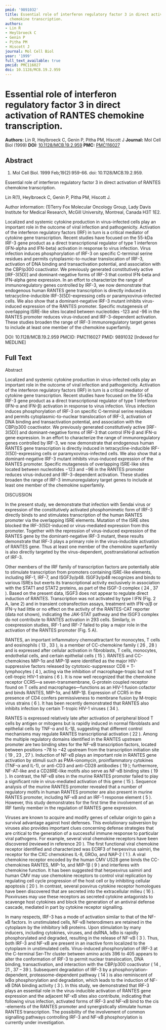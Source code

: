```yaml
---
pmid: '9891032'
title: Essential role of interferon regulatory factor 3 in direct activation of RANTES
  chemokine transcription.
authors:
- Lin R
- Heylbroeck C
- Genin P
- Pitha PM
- Hiscott J
journal: Mol Cell Biol
year: '1999'
full_text_available: true
pmcid: PMC116027
doi: 10.1128/MCB.19.2.959
---
```


# Essential role of interferon regulatory factor 3 in direct activation of RANTES chemokine transcription.
**Authors:** Lin R, Heylbroeck C, Genin P, Pitha PM, Hiscott J
**Journal:** Mol Cell Biol (1999)
**DOI:** [10.1128/MCB.19.2.959](https://doi.org/10.1128/MCB.19.2.959)
**PMC:** [PMC116027](https://www.ncbi.nlm.nih.gov/pmc/articles/PMC116027/)

## Abstract

1. Mol Cell Biol. 1999 Feb;19(2):959-66. doi: 10.1128/MCB.19.2.959.

Essential role of interferon regulatory factor 3 in direct activation of RANTES 
chemokine transcription.

Lin R(1), Heylbroeck C, Genin P, Pitha PM, Hiscott J.

Author information:
(1)Terry Fox Molecular Oncology Group, Lady Davis Institute for Medical 
Research, McGill University, Montreal, Canada H3T 1E2.

Localized and systemic cytokine production in virus-infected cells play an 
important role in the outcome of viral infection and pathogenicity. Activation 
of the interferon regulatory factors (IRF) in turn is a critical mediator of 
cytokine gene transcription. Recent studies have focused on the 55-kDa IRF-3 
gene product as a direct transcriptional regulator of type 1 interferon 
(IFN-alpha and IFN-beta) activation in response to virus infection. Virus 
infection induces phosphorylation of IRF-3 on specific C-terminal serine 
residues and permits cytoplasmic-to-nuclear translocation of IRF-3, activation 
of DNA binding and transactivation potential, and association with the CBP/p300 
coactivator. We previously generated constitutively active [IRF-3(5D)] and 
dominant-negative forms of IRF-3 that control IFN-beta and IFN-alpha gene 
expression. In an effort to characterize the range of immunoregulatory genes 
controlled by IRF-3, we now demonstrate that endogenous human RANTES gene 
transcription is directly induced in tetracycline-inducible IRF-3(5D)-expressing 
cells or paramyxovirus-infected cells. We also show that a dominant-negative 
IRF-3 mutant inhibits virus-induced expression of the RANTES promoter. Specific 
mutagenesis of overlapping ISRE-like sites located between nucleotides -123 and 
-96 in the RANTES promoter reduces virus-induced and IRF-3-dependent activation. 
These studies broaden the range of IRF-3 immunoregulatory target genes to 
include at least one member of the chemokine superfamily.

DOI: 10.1128/MCB.19.2.959
PMCID: PMC116027
PMID: 9891032 [Indexed for MEDLINE]

## Full Text

Abstract

Localized and systemic cytokine production in virus-infected cells play an important role in the outcome of viral infection and pathogenicity. Activation of the interferon regulatory factors (IRF) in turn is a critical mediator of cytokine gene transcription. Recent studies have focused on the 55-kDa IRF-3 gene product as a direct transcriptional regulator of type 1 interferon (IFN-α and IFN-β) activation in response to virus infection. Virus infection induces phosphorylation of IRF-3 on specific C-terminal serine residues and permits cytoplasmic-to-nuclear translocation of IRF-3, activation of DNA binding and transactivation potential, and association with the CBP/p300 coactivator. We previously generated constitutively active [IRF-3(5D)] and dominant-negative forms of IRF-3 that control IFN-β and IFN-α gene expression. In an effort to characterize the range of immunoregulatory genes controlled by IRF-3, we now demonstrate that endogenous human RANTES gene transcription is directly induced in tetracycline-inducible IRF-3(5D)-expressing cells or paramyxovirus-infected cells. We also show that a dominant-negative IRF-3 mutant inhibits virus-induced expression of the RANTES promoter. Specific mutagenesis of overlapping ISRE-like sites located between nucleotides −123 and −96 in the RANTES promoter reduces virus-induced and IRF-3-dependent activation. These studies broaden the range of IRF-3 immunoregulatory target genes to include at least one member of the chemokine superfamily.

DISCUSSION

In the present study, we demonstrate that infection with Sendai virus or expression of the constitutively activated phosphomimetic form of IRF-3 directly binds to and stimulates transcription of the human RANTES promoter via the overlapping ISRE elements. Mutation of the ISRE sites blocked the IRF-3(5D)-induced or virus-mediated expression from this promoter. Together with the repression of virus-induced expression of the RANTES gene by the dominant-negative IRF-3 mutant, these results demonstrate that IRF-3 plays a primary role in the virus-inducible activation of RANTES gene. Thus at least one member of the chemokine superfamily is also directly targeted by the virus-dependent, posttranslational activation of IRF-3.

Other members of the IRF family of transcription factors are potentially able to stimulate transcription from promoters containing ISRE-like elements, including IRF-1, IRF-7, and ISGF3γ/p48. ISGF3γ/p48 recognizes and binds to various ISREs but exerts its transcriptional activity exclusively in association with the STAT1 and STAT2 proteins, as part of the ISGF-3 complex ( 24 , 37 ). Based on the present data, ISGF3 does not appear to regulate direct induction of RANTES. Transcription was not activated by type I IFN (Fig. 2 A, lane 2) and in transient cotransfection assays, treatment with IFN-α/β or IFN-γ had little or no effect on the activity of the RANTES-CAT reporter (data not shown), indicating the JAK-STAT pathway and the ISGF3 complex do not contribute to RANTES activation in 293 cells. Similarly, in coexpression studies, IRF-1 and IRF-7 failed to play a major role in the activation of the RANTES promoter (Fig. 5 A).

RANTES, an important inflammatory chemoattractant for monocytes, T cells and eosinophils ( 13 , 33 ), is a member of CC-chemokine family ( 26 , 28 ) and is expressed after cellular activation in fibroblasts, T cells, monocytes, endothelial cells, and certain epithelial cells ( 15 ). RANTES and CC-chemokines MIP-1α and MIP-1β were identified as the major HIV-suppressive factors released by cytotoxic-suppressor CD8 + T-lymphocytes ( 4 ), acting via the inhibition of macrophage-tropic but not T cell-tropic HIV-1 strains ( 6 ). It is now well recognized that the chemokine receptor CCR5—a seven-transmembrane, G-protein coupled receptor found on T cells and macrophages—functions as an HIV-1 fusion cofactor and binds RANTES, MIP-1α, and MIP-1β. Expression of CCR5 in the presence of CD4 confers permissiveness to membrane fusion by M-tropic virus strains ( 6 ). It has been recently demonstrated that RANTES also inhibits infection by certain T-tropic HIV-1 viruses ( 34 ).

RANTES is expressed relatively late after activation of peripheral blood T cells by antigen or mitogens but is rapidly induced in normal fibroblasts and epithelial cells by TNF-α and IL-1β, suggesting that different control mechanisms may regulate RANTES transcriptional activation ( 22 ). Among the multiple regulatory domains identified in the RANTES upstream promoter are two binding sites for the NF-κB transcription factors, located between positions −78 to −42 upstream from the transcription initiation site ( 19 , 23 , 27 ). Induction of NF-κB plays an important role in RANTES gene activation by stimuli such as PMA-ionomycin, proinflammatory cytokines (TNF-α and IL-1), or anti-CD3 and anti-CD28 antibodies ( 19 ); furthermore, NF-AT-like and a CD28RE-like motifs also serve as NF-κB binding sites ( 19 ). In contrast, the NF-κB sites in the murine RANTES promoter failed to play a significant role in virus-mediated activation of this gene ( 15 ). Sequence analysis of the murine RANTES promoter revealed that a number of regulatory motifs in human RANTES promoter are also present in murine RANTES promoter, including NF-κB and an IRF-1 response element ( 5 ). However, this study demonstrates for the first time the involvement of an IRF family member in the regulation of RANTES gene expression.

Viruses are known to acquire and modify genes of cellular origin to gain a survival advantage against host defenses. This evolutionary subversion by viruses also provides important clues concerning defense strategies that are critical to the generation of a successful immune response to particular viral pathogens. For example, several viral chemokine receptors have been discovered (reviewed in reference 20 ). The first functional viral chemokine receptor identified and characterized was ECRF3 of herpesvirus saimiri, the receptor for the CXC chemokines IL-8, GROα, and NAP-2 ( 1 ). A viral chemokine receptor encoded by the human CMV US28 gene binds the CC-chemokines RANTES, MIP-1α, and MIP-1β ( 9 ) and interferes with chemokine function. It has been suggested that herpesvirus saimiri and human CMV may use chemokine receptors to control viral replication by regulating cell cycle progression of the host cell or by inhibiting cellular apoptosis ( 20 ). In contrast, several poxvirus cytokine receptor homologues have been discovered that are secreted into the extracellular milieu ( 16 ). Poxviruses may use these receptors as secreted cytokine antagonists to scavenge host cytokines and block the generation of an antiviral defense cascade, mediated in part by cytokine receptor signalling.

In many respects, IRF-3 has a mode of activation similar to that of the NF-κB factors. In unstimulated cells, NF-κB heterodimers are retained in the cytoplasm by the inhibitory IκB proteins. Upon stimulation by many inducers, including cytokines, viruses, and dsRNA, IκBα is rapidly phosphorylated and degraded, resulting in the release of NF-κB ( 3 ). Thus, both IRF-3 and NF-κB are present in an inactive form localized to the cytoplasm in unstimulated cells. Virus-induced phosphorylation of IRF-3 at the C-terminal Ser-Thr cluster between amino acids 396 to 405 appears to alter the conformation of IRF-3 to permit nuclear translocation, DNA binding, transactivation, and interaction with the CBP/p300 coactivator ( 14 , 21 , 37 – 39 ). Subsequent degradation of IRF-3 by a phosphorylation-dependent, proteasome-dependent pathway ( 14 ) is also reminiscent of IκBα phosphorylation and degradation, which leads to the induction of NF-κB DNA binding activity ( 3 ). In this study, we demonstrated that IRF-3 plays an essential role in the virus-inducible activation of RANTES gene expression and the adjacent NF-κB sites also contribute, indicating that following virus infection, activated forms of IRF-3 and NF-κB bind to the cis -elements of the RANTES promoter and synergistically stimulate human RANTES transcription. The possibility of the involvement of common signalling pathways controlling IRF-3 and NF-κB phosphorylation is currently under investigation.
